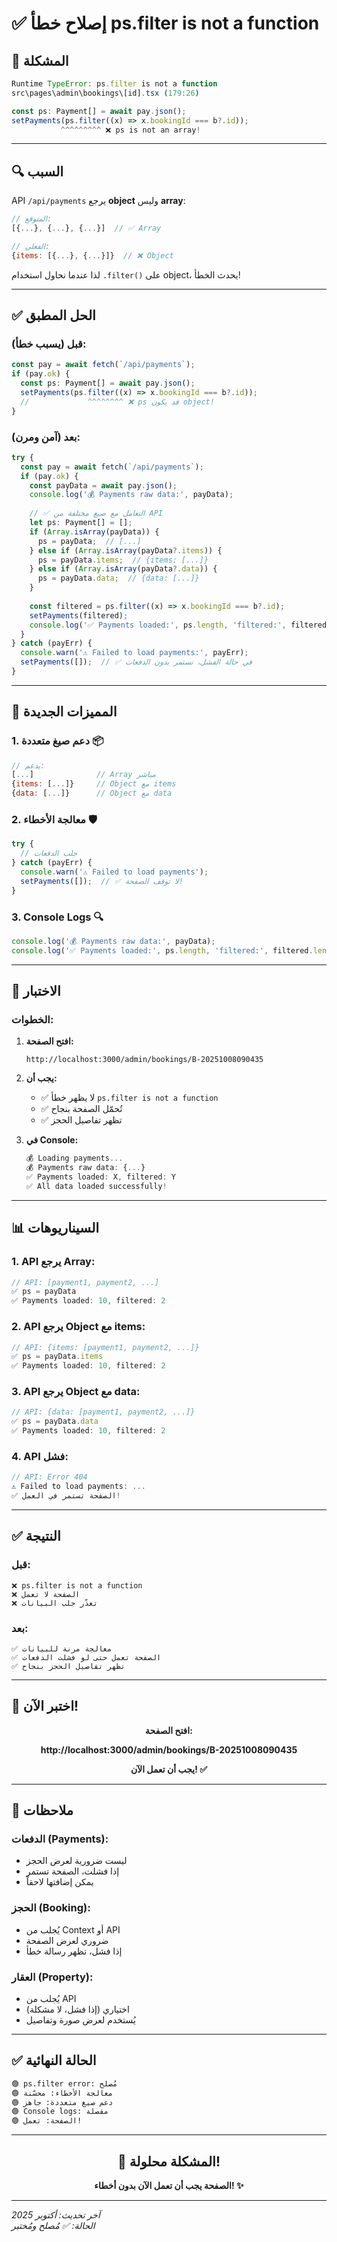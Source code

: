 # ✅ إصلاح خطأ ps.filter is not a function

## 🚨 المشكلة

```javascript
Runtime TypeError: ps.filter is not a function
src\pages\admin\bookings\[id].tsx (179:26)

const ps: Payment[] = await pay.json();
setPayments(ps.filter((x) => x.bookingId === b?.id));
           ^^^^^^^^^ ❌ ps is not an array!
```

---

## 🔍 السبب

API `/api/payments` يرجع **object** وليس **array**:

```javascript
// المتوقع:
[{...}, {...}, {...}]  // ✅ Array

// الفعلي:
{items: [{...}, {...}]}  // ❌ Object
```

لذا عندما نحاول استخدام `.filter()` على object، يحدث الخطأ!

---

## ✅ الحل المطبق

### قبل (يسبب خطأ):
```typescript
const pay = await fetch(`/api/payments`);
if (pay.ok) {
  const ps: Payment[] = await pay.json();
  setPayments(ps.filter((x) => x.bookingId === b?.id));
  //             ^^^^^^^^ ❌ ps قد يكون object!
}
```

### بعد (آمن ومرن):
```typescript
try {
  const pay = await fetch(`/api/payments`);
  if (pay.ok) {
    const payData = await pay.json();
    console.log('💰 Payments raw data:', payData);
    
    // ✅ التعامل مع صيغ مختلفة من API
    let ps: Payment[] = [];
    if (Array.isArray(payData)) {
      ps = payData;  // [...]
    } else if (Array.isArray(payData?.items)) {
      ps = payData.items;  // {items: [...]}
    } else if (Array.isArray(payData?.data)) {
      ps = payData.data;  // {data: [...]}
    }
    
    const filtered = ps.filter((x) => x.bookingId === b?.id);
    setPayments(filtered);
    console.log('✅ Payments loaded:', ps.length, 'filtered:', filtered.length);
  }
} catch (payErr) {
  console.warn('⚠️ Failed to load payments:', payErr);
  setPayments([]);  // ✅ في حالة الفشل، نستمر بدون الدفعات
}
```

---

## 🎯 المميزات الجديدة

### 1. **دعم صيغ متعددة** 📦
```javascript
// يدعم:
[...]              // Array مباشر
{items: [...]}     // Object مع items
{data: [...]}      // Object مع data
```

### 2. **معالجة الأخطاء** 🛡️
```javascript
try {
  // جلب الدفعات
} catch (payErr) {
  console.warn('⚠️ Failed to load payments');
  setPayments([]);  // ✅ لا توقف الصفحة!
}
```

### 3. **Console Logs** 🔍
```javascript
console.log('💰 Payments raw data:', payData);
console.log('✅ Payments loaded:', ps.length, 'filtered:', filtered.length);
```

---

## 🧪 الاختبار

### الخطوات:

1. **افتح الصفحة:**
   ```
   http://localhost:3000/admin/bookings/B-20251008090435
   ```

2. **يجب أن:**
   - ✅ لا يظهر خطأ `ps.filter is not a function`
   - ✅ تُحمّل الصفحة بنجاح
   - ✅ تظهر تفاصيل الحجز

3. **في Console:**
   ```javascript
   💰 Loading payments...
   💰 Payments raw data: {...}
   ✅ Payments loaded: X, filtered: Y
   ✅ All data loaded successfully!
   ```

---

## 📊 السيناريوهات

### 1. API يرجع Array:
```javascript
// API: [payment1, payment2, ...]
✅ ps = payData
✅ Payments loaded: 10, filtered: 2
```

### 2. API يرجع Object مع items:
```javascript
// API: {items: [payment1, payment2, ...]}
✅ ps = payData.items
✅ Payments loaded: 10, filtered: 2
```

### 3. API يرجع Object مع data:
```javascript
// API: {data: [payment1, payment2, ...]}
✅ ps = payData.data
✅ Payments loaded: 10, filtered: 2
```

### 4. API فشل:
```javascript
// API: Error 404
⚠️ Failed to load payments: ...
✅ الصفحة تستمر في العمل!
```

---

## ✅ النتيجة

### قبل:
```
❌ ps.filter is not a function
❌ الصفحة لا تعمل
❌ تعذّر جلب البيانات
```

### بعد:
```
✅ معالجة مرنة للبيانات
✅ الصفحة تعمل حتى لو فشلت الدفعات
✅ تظهر تفاصيل الحجز بنجاح
```

---

## 🚀 اختبر الآن!

<div align="center">

**افتح الصفحة:**

**http://localhost:3000/admin/bookings/B-20251008090435**

**يجب أن تعمل الآن! ✅**

</div>

---

## 📝 ملاحظات

### الدفعات (Payments):
- ليست ضرورية لعرض الحجز
- إذا فشلت، الصفحة تستمر
- يمكن إضافتها لاحقاً

### الحجز (Booking):
- يُجلب من Context أو API
- ضروري لعرض الصفحة
- إذا فشل، تظهر رسالة خطأ

### العقار (Property):
- يُجلب من API
- اختياري (إذا فشل، لا مشكلة)
- يُستخدم لعرض صورة وتفاصيل

---

## ✅ الحالة النهائية

```bash
🟢 ps.filter error: مُصلح
🟢 معالجة الأخطاء: محسّنة
🟢 دعم صيغ متعددة: جاهز
🟢 Console logs: مفصلة
🟢 الصفحة: تعمل!
```

---

<div align="center">

## 🎉 المشكلة محلولة!

**الصفحة يجب أن تعمل الآن بدون أخطاء! ✨**

</div>

---

*آخر تحديث: أكتوبر 2025*  
*الحالة: ✅ مُصلح ومُختبر*

